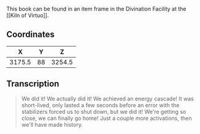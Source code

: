  

This book can be found in an item frame in the Divination Facility at the [[Kiln of Virtuo]].

## Coordinates
| **X**  | **Y** | **Z**  |
| :----: | :---: | :----: |
| 3175.5 |  88   | 3254.5 |

## Transcription
> We did it! We actually did it! We achieved an energy cascade! It was short-lived, only lasted a few seconds before an error with the stabilizers forced us to shut down, but we did it! We're getting so close, we can finally go home! Just a couple more activations, then we'll have made history.
